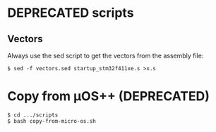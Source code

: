 
# DEPRECATED scripts

## Vectors

Always use the sed script to get the vectors from the assembly file:

```console
$ sed -f vectors.sed startup_stm32f411xe.s >x.s
```

# Copy from µOS++ (DEPRECATED)

```console
$ cd .../scripts
$ bash copy-from-micro-os.sh
```
